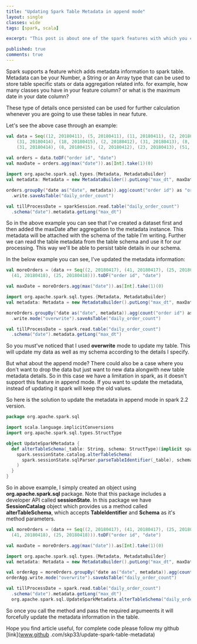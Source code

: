 ```yaml
---
title: "Updating Spark Table Metadata in append mode"
layout: single
classes: wide
tags: [spark, scala]

excerpt: "This post is about one of the spark features with which you can modify the metadata of a table."

published: true
comments: true
---
```


Spark supports a feature which adds metadata information to spark table. Metadata can be your Number, a String or an Array type that can be used to store table specific stats or data aggregation related info. 
for example, how many classes you have in your feature column?
or what is the maximum date in your date column?

These type of details once persisted can be used for further calculation whenever you are going to use these tables in near future.

Let's see the above case through an example:

```scala
val data = Seq((12, 20180411), (5, 20180411), (11, 20180411), (2, 20180412), (29, 20180413),
    (31, 20180414), (18, 20180415), (2, 20180412), (31, 20180413), (8, 20180416), (29, 20180413),
    (31, 20180414), (8, 20180415), (2, 20180412), (23, 20180413), (51, 20180414), (15, 20180415))
    
val orders = data.toDF("order id", "date")
val maxDate = orders.agg(max("date")).as[Int].take(1)(0)

import org.apache.spark.sql.types.{Metadata, MetadataBuilder}
val metadata: Metadata = new MetadataBuilder().putLong("max_dt", maxDate).build

orders.groupBy('date as("date", metadata)).agg(count("order id") as "order_count")
  .write.saveAsTable("daily_order_count")

val tillProcessDate = sparkSession.read.table("daily_order_count")
  .schema("date").metadata.getLong("max_dt")
```

So in the above example you can see that I've created a dataset first and then added the maxDate after aggregation to the metadata instance.
This metadata will be attached with the schema of the table I'm writing. Further we can read the table metadata from the table schema and use it for our processing. 
This way we'll be able to persist table details in our schema.

In the below example you can see, I've updated the metadata information:

```scala
val moreOrders = (data ++ Seq((2, 20180417), (41, 20180417), (25, 20180417),
  (41, 20180418), (25, 20180418))).toDF("order id", "date")

val maxDate = moreOrders.agg(max("date")).as[Int].take(1)(0)

import org.apache.spark.sql.types.{Metadata, MetadataBuilder}
val metadata: Metadata = new MetadataBuilder().putLong("max_dt", maxDate).build

moreOrders.groupBy('date as("date", metadata)).agg(count("order id") as "order_count")
  .write.mode("overwrite").saveAsTable("daily_order_count")

val tillProcessDate = spark.read.table("daily_order_count")
  .schema("date").metadata.getLong("max_dt")
```

So you must've noticed that I used **overwrite** mode to update my table. This will update my data
 as well as my schema according to the details I specify. 

But what about the append mode? 
There could also be a case where you don't want to drop the data but just want to new data alongwith new table metadata details.
So in this case we have a limitation in spark, as it doesn't support this feature in append mode. 
If you want to update the metadata, instead of updating it spark will keep the old values.

So here is the solution to update the metadata in append mode in spark 2.2 version.

```scala
package org.apache.spark.sql

import scala.language.implicitConversions
import org.apache.spark.sql.types.StructType

object UpdateSparkMetadata {
  def alterTableSchema(_table: String, schema: StructType)(implicit spark: SparkSession): Unit = {
    spark.sessionState.catalog.alterTableSchema(
      spark.sessionState.sqlParser.parseTableIdentifier(_table), schema
    )
  }
}
```

So in above example, I simply created an object using **org.apache.spark.sql** package.
Note that this package includes a developer API called **sessionState**. In this package we have **SessionCatalag** object which provides us a method called **alterTableSchema**, which accepts **TableIdentifier** and **Schema** as it's method parameters.

```scala
val moreOrders = (data ++ Seq((2, 20180417), (41, 20180417), (25, 20180417),
  (41, 20180418), (25, 20180418))).toDF("order id", "date")

val maxDate = moreOrders.agg(max("date")).as[Int].take(1)(0)

import org.apache.spark.sql.types.{Metadata, MetadataBuilder}
val metadata: Metadata = new MetadataBuilder().putLong("max_dt", maxDate).build

val orderAgg = moreOrders.groupBy('date as("date", metadata)).agg(count("order id") as "order_count")
orderAgg.write.mode("overwrite").saveAsTable("daily_order_count")

val tillProcessDate = spark.read.table("daily_order_count")
  .schema("date").metadata.getLong("max_dt")
  org.apache.spark.sql.UpdateSparkMetadata.alterTableSchema("daily_order_count", orderAgg.schema)
```

So once you call the method and pass the required argumeents it will forcefully update the metadata information in the table.

Hope you find article useful, for complete code please follow my github [link](www.github
.com/skp33/update-spark-table-metadata)

